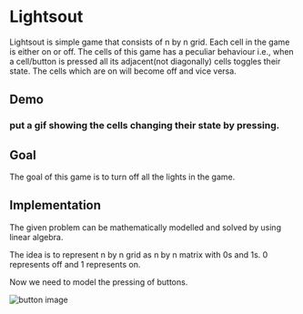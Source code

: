 # Lightsout

Lightsout is simple game that consists of n by n grid. Each cell in the game is either on or off. The cells of this game has a peculiar behaviour i.e., when a cell/button is pressed all its adjacent(not diagonally) cells toggles their state. The cells which are on will become off and vice versa.

## Demo

### put a gif showing the cells changing their state by pressing.

## Goal

The goal of this game is to turn off all the lights in the game.

## Implementation

The given problem can be mathematically modelled and solved by using linear algebra.

The idea is to represent n by n grid as n by n matrix with 0s and 1s. 0 represents off and 1 represents on.

Now we need to model the pressing of buttons.

![button image](https://github.com/shwejanraj/Lightsout/blob/main/readme/button.png)
